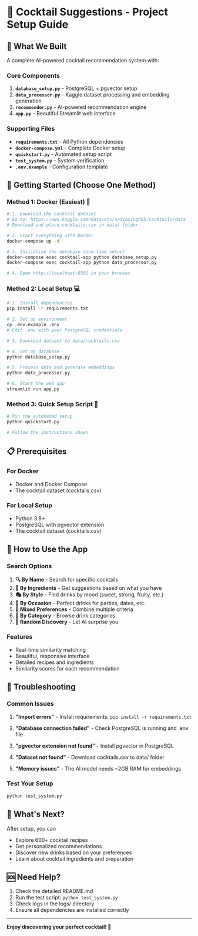 # 🍹 Cocktail Suggestions - Project Setup Guide

## 📁 What We Built

A complete AI-powered cocktail recommendation system with:

### Core Components

1. **`database_setup.py`** - PostgreSQL + pgvector setup
2. **`data_processor.py`** - Kaggle dataset processing and embedding generation
3. **`recommender.py`** - AI-powered recommendation engine
4. **`app.py`** - Beautiful Streamlit web interface

### Supporting Files

- **`requirements.txt`** - All Python dependencies
- **`docker-compose.yml`** - Complete Docker setup
- **`quickstart.py`** - Automated setup script
- **`test_system.py`** - System verification
- **`.env.example`** - Configuration template

## 🚀 Getting Started (Choose One Method)

### Method 1: Docker (Easiest) 🐳

```bash
# 1. Download the cocktail dataset
# Go to: https://www.kaggle.com/datasets/aadyasingh55/cocktails/data
# Download and place cocktails.csv in data/ folder

# 2. Start everything with Docker
docker-compose up -d

# 3. Initialize the database (one-time setup)
docker-compose exec cocktail-app python database_setup.py
docker-compose exec cocktail-app python data_processor.py

# 4. Open http://localhost:8501 in your browser
```

### Method 2: Local Setup 💻

```bash
# 1. Install dependencies
pip install -r requirements.txt

# 2. Set up environment
cp .env.example .env
# Edit .env with your PostgreSQL credentials

# 3. Download dataset to data/cocktails.csv

# 4. Set up database
python database_setup.py

# 5. Process data and generate embeddings
python data_processor.py

# 6. Start the web app
streamlit run app.py
```

### Method 3: Quick Setup Script 🔧

```bash
# Run the automated setup
python quickstart.py

# Follow the instructions shown
```

## 📋 Prerequisites

### For Docker

- Docker and Docker Compose
- The cocktail dataset (cocktails.csv)

### For Local Setup

- Python 3.8+
- PostgreSQL with pgvector extension
- The cocktail dataset (cocktails.csv)

## 🎯 How to Use the App

### Search Options

1. **🔍 By Name** - Search for specific cocktails
2. **🥃 By Ingredients** - Get suggestions based on what you have
3. **🎭 By Style** - Find drinks by mood (sweet, strong, fruity, etc.)
4. **🎉 By Occasion** - Perfect drinks for parties, dates, etc.
5. **🎲 Mixed Preferences** - Combine multiple criteria
6. **📂 By Category** - Browse drink categories
7. **🎰 Random Discovery** - Let AI surprise you

### Features

- Real-time similarity matching
- Beautiful, responsive interface
- Detailed recipes and ingredients
- Similarity scores for each recommendation

## 🔧 Troubleshooting

### Common Issues

1. **"Import errors"** - Install requirements: `pip install -r requirements.txt`

2. **"Database connection failed"** - Check PostgreSQL is running and .env file

3. **"pgvector extension not found"** - Install pgvector in PostgreSQL

4. **"Dataset not found"** - Download cocktails.csv to data/ folder

5. **"Memory issues"** - The AI model needs ~2GB RAM for embeddings

### Test Your Setup

```bash
python test_system.py
```

## 🎉 What's Next?

After setup, you can

- Explore 600+ cocktail recipes
- Get personalized recommendations
- Discover new drinks based on your preferences
- Learn about cocktail ingredients and preparation

## 🆘 Need Help?

1. Check the detailed README.md
2. Run the test script: `python test_system.py`
3. Check logs in the logs/ directory
4. Ensure all dependencies are installed correctly

---

**Enjoy discovering your perfect cocktail! 🍹**
